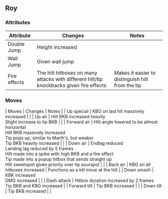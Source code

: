 ## Roy
### Attributes
| Attribute | Changes | Notes |
| --- | --- | --- |
| Double Jump | Height increased | |
| Wall  Jump | Given wall jump | |
| Fire effects | The hilt hitboxes on many attacks with different hilt/tip knockbacks given fire effects | Makes it easier to distinguish hilt from the tip |

### Moves
| Moves | Changes | Notes |
| Up special | KBG on last hit massively increased | |
| Up air | Hilt BKB increased heavily <br>Slight increase to tip BKB | |
| Forward air | Hilt angle lowered to be almost horizontal <br>Hilt BKB massively increased <br>Tip pops up, similar to Marth's, but weaker <br>Tip BKB heavily increased | |
| Down air | Endlag reduced <br>Landing lag reduced by 5 frames <br>Hilt made into a spike with high BKB and a fire effect <br>Tip made into a popup hitbox that sends straight up <br>Hilt sweetspot given priority over tip sourspot | |
| Back air | KBG on all hitboxes increased | Functions as a kill move at the hilt |
| Down smash | KBK increased <br>DMG increased | |
| Dash attack | Hitbox duration increased by 2 frames <br>Tip BKB and KBG increased |
| Forward tilt | Tip BKB increased | |
| Down tilt | Tip BKB increased | |
